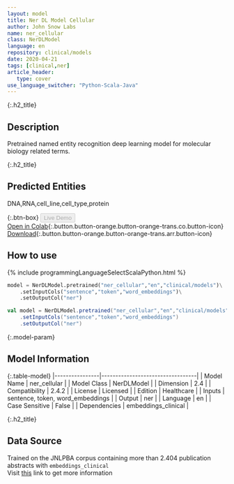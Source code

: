 ```yaml
---
layout: model
title: Ner DL Model Cellular
author: John Snow Labs
name: ner_cellular
class: NerDLModel
language: en
repository: clinical/models
date: 2020-04-21
tags: [clinical,ner]
article_header:
   type: cover
use_language_switcher: "Python-Scala-Java"
---
```


{:.h2_title}
## Description 
Pretrained named entity recognition deep learning model for molecular biology related terms.

 {:.h2_title}
## Predicted Entities
DNA,RNA,cell_line,cell_type,protein 

{:.btn-box}
<button class="button button-orange" disabled>Live Demo</button><br/>[Open in Colab](https://colab.research.google.com/github/JohnSnowLabs/spark-nlp-workshop/blob/master/tutorials/Certification_Trainings/Healthcare/1.Clinical_Named_Entity_Recognition_Model.ipynb){:.button.button-orange.button-orange-trans.co.button-icon}<br/>[Download](https://s3.amazonaws.com/auxdata.johnsnowlabs.com/clinical/models/ner_cellular_en_2.4.2_2.4_1587513308751.zip){:.button.button-orange.button-orange-trans.arr.button-icon}<br/>

## How to use 
<div class="tabs-box" markdown="1">

{% include programmingLanguageSelectScalaPython.html %}

```python
model = NerDLModel.pretrained("ner_cellular","en","clinical/models")\
	.setInputCols("sentence","token","word_embeddings")\
	.setOutputCol("ner")
```

```scala
val model = NerDLModel.pretrained("ner_cellular","en","clinical/models")
	.setInputCols("sentence","token","word_embeddings")
	.setOutputCol("ner")
```
</div>



{:.model-param}
## Model Information
{:.table-model}
|----------------|----------------------------------|
| Model Name     | ner_cellular                     |
| Model Class    | NerDLModel                       |
| Dimension      | 2.4                              |
| Compatibility  | 2.4.2                            |
| License        | Licensed                         |
| Edition        | Healthcare                       |
| Inputs         | sentence, token, word_embeddings |
| Output         | ner                              |
| Language       | en                               |
| Case Sensitive | False                            |
| Dependencies   | embeddings_clinical              |




{:.h2_title}
## Data Source
Trained on the JNLPBA corpus containing more than 2.404 publication abstracts with `embeddings_clinical`  
Visit [this](http://www.geniaproject.org/) link to get more information

